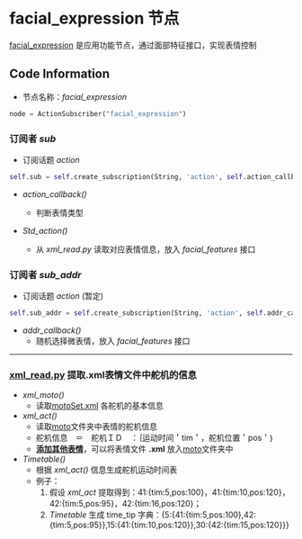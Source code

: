 # facial_expression 节点

[facial_expression](../ulaahead/robot_action.py) 是应用功能节点，通过面部特征接口，实现表情控制

## Code Information
- 节点名称：*facial_expression*
```python
node = ActionSubscriber("facial_expression")
```

### 订阅者 *sub*
- 订阅话题 *action* 

```python
self.sub = self.create_subscription(String, 'action', self.action_callback, 10) # 订阅std
```

-  *action_callback()* 
    - 判断表情类型

-  *Std_action()* 
    - 从 *xml_read.py* 读取对应表情信息，放入 *facial_features* 接口

### 订阅者 *sub_addr*
- 订阅话题 *action* (暂定)

```python
self.sub_addr = self.create_subscription(String, 'action', self.addr_callback, 10) 
```

-  *addr_callback()* 
    - 随机选择微表情，放入 *facial_features* 接口

---
### [xml_read.py](../ulaahead/xml_read.py) 提取.xml表情文件中舵机的信息
- *xml_moto()* 
    - 读取[motoSet.xml](../ulaahead/motoSet.xml) 各舵机的基本信息
-  *xml_act()* 
    - 读取[moto](../ulaahead/moto)文件夹中表情的舵机信息
    - 舵机信息　＝　舵机ＩＤ　：｛运动时间＇tim＇，舵机位置＇pos＇｝
    - <u>**添加其他表情**</u>，可以将表情文件 **.xml** 放入[moto](../ulaahead/moto)文件夹中
-  *Timetable()* 
    - 根据 *xml_act()* 信息生成舵机运动时间表
    - 例子：
        1. 假设 *xml_act* 提取得到：41:{tim:5,pos:100}，41:{tim:10,pos:120}，42:{tim:5,pos:95}，42:{tim:16,pos:120}；
        2. *Timetable* 生成 time_tip 字典：{5:{41:{tim:5,pos:100},42:{tim:5,pos:95}},15:{41:{tim:10,pos:120}},30:{42:{tim:15,pos:120}}}

   
